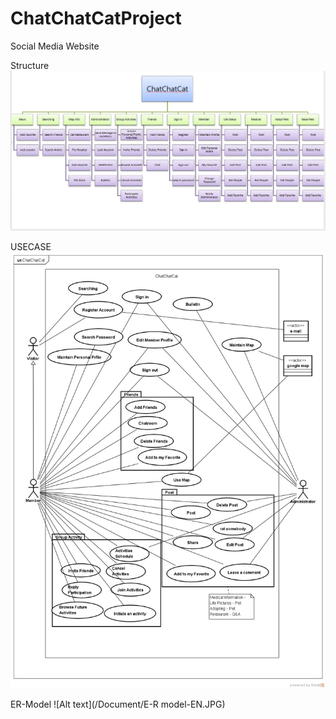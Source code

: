 # ChatChatCatProject
Social Media Website

Structure
![Alt text](/Document/結構圖-EN.jpg)

USECASE
![Alt text](/Document/UseCase-v3-EN.jpg)

ER-Model
![Alt text](/Document/E-R model-EN.JPG)

